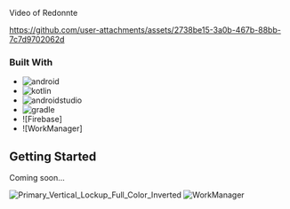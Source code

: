 <!-- Improved compatibility of back to top link: See: https://github.com/othneildrew/Best-README-Template/pull/73 -->
<a name="readme-top"></a>
<!--
*** Thanks for checking out the Best-README-Template. If you have a suggestion
*** that would make this better, please fork the repo and create a pull request
*** or simply open an issue with the tag "enhancement".
*** Don't forget to give the project a star!
*** Thanks again! Now go create something AMAZING! :D
-->

Video of Redonnte

https://github.com/user-attachments/assets/2738be15-3a0b-467b-88bb-7c7d9702062d

### Built With

* ![android]
* ![kotlin]
* ![androidstudio]
* ![gradle]
* ![Firebase]
* ![WorkManager]

<!-- GETTING STARTED -->
## Getting Started

Coming soon...

<!-- MARKDOWN LINKS & IMAGES -->
<!-- https://www.markdownguide.org/basic-syntax/#reference-style-links -->
[android]: https://img.shields.io/badge/Android-3DDC84?style=for-the-badge&logo=android&logoColor=white
[kotlin]: https://img.shields.io/badge/Kotlin-7F52FF?style=for-the-badge&logo=Kotlin&logoColor=white
[androidstudio]: https://img.shields.io/badge/Android%20Studio-3DDC84?style=for-the-badge&logo=androidstudio&logoColor=white
[gradle]: https://img.shields.io/badge/Gradle-02303A?style=for-the-badge&logo=gradle&logoColor=white
![Primary_Vertical_Lockup_Full_Color_Inverted](https://github.com/user-attachments/assets/327426ff-62c6-43d3-af8c-6657db225030)
![WorkManager](https://github.com/user-attachments/assets/7c359eb3-8927-41a8-8b9a-b8829270e32f)


